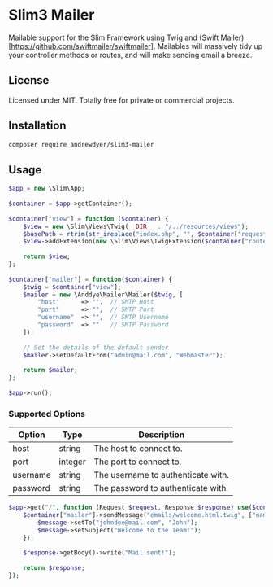 # Slim3 Mailer

Mailable support for the Slim Framework using Twig and (Swift Mailer)[https://github.com/swiftmailer/swiftmailer]. Mailables will massively tidy up your controller methods or routes, and will make sending email a breeze.

## License

Licensed under MIT. Totally free for private or commercial projects.

## Installation

```bash
composer require andrewdyer/slim3-mailer
```

## Usage

```php
$app = new \Slim\App;
    
$container = $app->getContainer();
    
$container["view"] = function ($container) {
    $view = new \Slim\Views\Twig(__DIR__ . "/../resources/views");
    $basePath = rtrim(str_ireplace("index.php", "", $container["request"]->getUri()->getBasePath()), "/");
    $view->addExtension(new \Slim\Views\TwigExtension($container["router"], $basePath));
    
    return $view;
};
    
$container["mailer"] = function($container) {
    $twig = $container["view"];
    $mailer = new \Anddye\Mailer\Mailer($twig, [
        "host"      => "",  // SMTP Host
        "port"      => "",  // SMTP Port
        "username"  => "",  // SMTP Username
        "password"  => ""   // SMTP Password
    ]);
        
    // Set the details of the default sender
    $mailer->setDefaultFrom("admin@mail.com", "Webmaster");
    
    return $mailer;
};
    
$app->run();
```

### Supported Options

| Option | Type | Description |
| --- | --- | --- |
| host | string | The host to connect to. |
| port | integer | The port to connect to. |
| username | string | The username to authenticate with. |
| password | string | The password to authenticate with. |

```php
$app->get("/", function (Request $request, Response $response) use($container) {
    $container["mailer"]->sendMessage("emails/welcome.html.twig", ["name" => "John Doe"], function($message) {
        $message->setTo("johndoe@mail.com", "John");
        $message->setSubject("Welcome to the Team!");
    });
    
    $response->getBody()->write("Mail sent!");
    
    return $response;
});
```